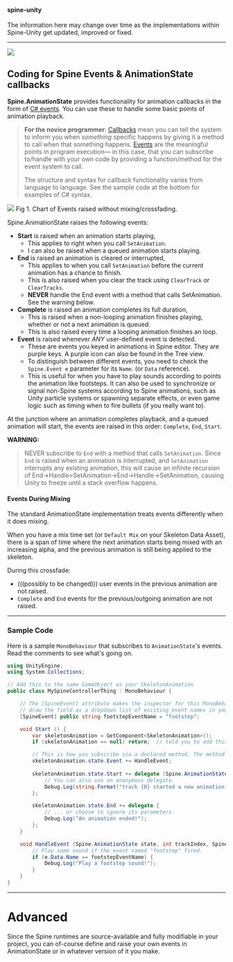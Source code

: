 #### spine-unity
The information here may change over time as the implementations within Spine-Unity get updated, improved or fixed.

----------

![](http://i.imgur.com/x9sd6yd.png)
## Coding for Spine Events & AnimationState callbacks

**Spine.AnimationState** provides functionality for animation callbacks in the form of [C# events](https://msdn.microsoft.com/en-us/library/awbftdfh.aspx). You can use these to handle some basic points of animation playback.

> **For the novice programmer**: [Callbacks](https://en.wikipedia.org/wiki/Callback_%28computer_programming%29) mean you can tell the system to inform you when *something* specific happens by giving it a method to call when that something happens. [Events](https://en.wikipedia.org/wiki/Event_%28computing%29) are the meaningful points in program execution— in this case, that you can subscribe to/handle with your own code by providing a function/method for the event system to call.
> 
> The structure and syntax for callback functionality varies from language to language. See the sample code at the bottom for examples of C# syntax.

![](http://i.imgur.com/kzv0qRA.png)
Fig 1. Chart of Events raised without mixing/crossfading.


Spine.AnimationState raises the following events:
 - **Start** is raised when an animation starts playing,
	 - This applies to right when you call `SetAnimation`.
	 - I can also be raised when a queued animation starts playing.
 - **End** is raised an animation is cleared or interrupted,
	 - This applies to when you call `SetAnimation` before the current animation has a chance to finish.
	 - This is also raised when you clear the track using `ClearTrack` or `ClearTracks`.
	 - **NEVER** handle the End event with a method that calls SetAnimation. See the warning below. 
 - **Complete** is raised an animation completes its full duration,
	 - This is raised when a non-looping animation finishes playing, whether or not a next animation is queued.
	 - This is also raised every time a looping animation finishes an loop.
 - **Event** is raised whenever *ANY* user-defined event is detected.
	 - These are events you keyed in animations in Spine editor. They are purple keys. A purple icon can also be found in the Tree view.
	 - To distinguish between different events, you need to check the `Spine.Event e` parameter for its `Name`. (or `Data` reference).
	 - This is useful for when you have to play sounds according to points the animation like footsteps. It can also be used to synchronize or signal non-Spine systems according to Spine animations, such as Unity particle systems or spawning separate effects, or even game logic such as timing when to fire bullets (if you really want to).


At the junction where an animation completes playback, and a queued animation will start, the events are raised in this order: `Complete`, `End`, `Start`.

**WARNING:**
> NEVER subscribe to `End` with a method that calls `SetAnimation`. Since `End` is raised when an animation is interrupted, and `SetAnimation` interrupts any existing animation, this will cause an infinite recursion of End->Handle>SetAnimation->End->Handle->SetAnimation, causing Unity to freeze until a stack overflow happens.

#### Events During Mixing

The standard AnimationState implementation treats events differently when it does mixing.

When you have a mix time set (or `Default Mix` on your Skeleton Data Asset), there is a span of time where the next animation starts being mixed with an increasing alpha, and the previous animation is still being applied to the skeleton.

During this crossfade:
* (((possibly to be changed))) user events in the previous animation are not raised. 
* `Complete` and `End` events for the previous/outgoing animation are not raised. 

----------

### Sample Code

Here is a sample `MonoBehaviour` that subscribes to `AnimationState`'s events. Read the comments to see what's going on.
```csharp
using UnityEngine;
using System.Collections;

// Add this to the same GameObject as your SkeletonAnimation
public class MySpineControllerThing : MonoBehaviour {

	// The [SpineEvent] attribute makes the inspector for this MonoBehaviour
	// draw the field as a dropdown list of existing event names in your SkeletonData.
	[SpineEvent] public string footstepEventName = "footstep"; 

	void Start () {
		var skeletonAnimation = GetComponent<SkeletonAnimation>();
		if (skeletonAnimation == null) return;	// told you to add this to SkeletonAnimation's GameObject.

		// This is how you subscribe via a declared method. The method needs the correct signature.
		skeletonAnimation.state.Event += HandleEvent;
		
		skeletonAnimation.state.Start += delegate (Spine.AnimationState state, int trackIndex) {
			// You can also use an anonymous delegate.
			Debug.Log(string.Format("track {0} started a new animation.", trackIndex));
		};

		skeletonAnimation.state.End += delegate {
			// ... or choose to ignore its parameters.
			Debug.Log("An animation ended!");
		};
	}

	void HandleEvent (Spine.AnimationState state, int trackIndex, Spine.Event e) {
		// Play some sound if the event named "footstep" fired.
		if (e.Data.Name == footstepEventName) {			
			Debug.Log("Play a footstep sound!");
		}
	}
}
```

----------

# Advanced

Since the Spine runtimes are source-available and fully modifiable in your project, you can of-course define and raise your own events in AnimationState or in whatever version of it you make.

 